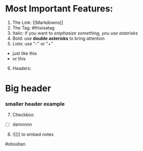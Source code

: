 # Most Important Features:
1. The Link: [[Markdowns]]
2. The Tag: #thisisatag
3. Italic: if you want to *emphasize something, you use asterisks*
4. Bold: use **double asterisks** to bring attention
5. Lists: use "-" or "+"
- just like this
- or this
6. Headers:  
# Big header
### smaller header example
7. Checkbox: 
+ [ ] damnnnn
8. ![[]] to embed notes



#obsidian


